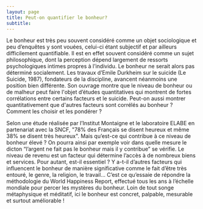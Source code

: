 ```yaml
---
layout: page
title: Peut-on quantifier le bonheur? 
subtitle:
---
```


Le bonheur est très peu souvent considéré comme un objet sociologique et peu d’enquêtes y sont vouées, celui-ci étant subjectif et par ailleurs difficilement quantifiable. Il est en effet souvent considéré comme un sujet philosophique, dont la perception dépend largement de ressorts psychologiques intimes propres à l’individu. Le bonheur ne serait alors pas déterminé socialement. Les travaux d’Emile Durkheim sur le suicide (Le Suicide, 1987), fondateurs de la discipline, avancent néanmoins une position bien différente. Son ouvrage montre que le niveau de bonheur ou de malheur peut faire l'objet d’études quantitatives qui montrent de fortes corrélations entre certains facteurs et le suicide. Peut-on aussi montrer quantitativement que d'autres facteurs sont corrélés au bonheur ? Comment les choisir et les pondérer ?

Selon une étude réalisée par l’Institut Montaigne et le laboratoire ELABE en partenariat avec la SNCF, "78% des Français se disent heureux et même 38% se disent très heureux". Mais qu’est-ce qui contribue à ce niveau de bonheur élevé ? On pourra ainsi par exemple voir dans quelle mesure le dicton “l’argent ne fait pas le bonheur mais il y contribue” se vérifie. Le niveau de revenu est un facteur qui détermine l’accès à de nombreux biens et services. Pour autant, est-il essentiel ? Y a-t-il d’autres facteurs qui influencent le bonheur de manière significative comme le fait d’être très entouré, le genre, la religion, le travail… C’est ce qu’essaie de répondre la méthodologie du World Happiness Report, effectué tous les ans à l’échelle mondiale pour percer les mystères du bonheur. Loin de tout songe métaphysique et méditatif, ici le bonheur est concret, palpable, mesurable et surtout améliorable ! 
